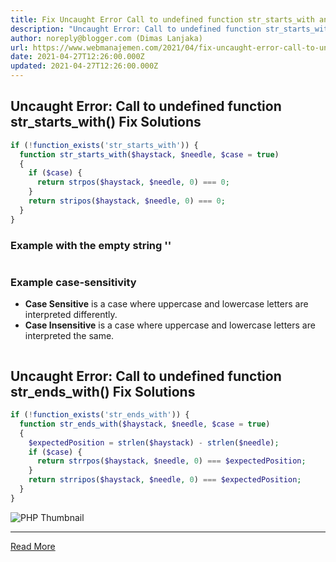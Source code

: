 ```yaml
---
title: Fix Uncaught Error Call to undefined function str_starts_with and str_ends_with
description: "Uncaught Error: Call to undefined function str_starts_with Fix Solutions"
author: noreply@blogger.com (Dimas Lanjaka)
url: https://www.webmanajemen.com/2021/04/fix-uncaught-error-call-to-undefined.html
date: 2021-04-27T12:26:00.000Z
updated: 2021-04-27T12:26:00.000Z
---
```


## Uncaught Error: Call to undefined function str_starts_with() Fix Solutions
```php
if (!function_exists('str_starts_with')) {
  function str_starts_with($haystack, $needle, $case = true)
  {
    if ($case) {
      return strpos($haystack, $needle, 0) === 0;
    }
    return stripos($haystack, $needle, 0) === 0;
  }
}
```
### Example with the empty string ''
```php

```

### Example case-sensitivity
- **Case Sensitive** is a case where uppercase and lowercase letters are interpreted differently.
- **Case Insensitive** is a case where uppercase and lowercase letters are interpreted the same.
```php

```

## Uncaught Error: Call to undefined function str_ends_with() Fix Solutions
```php
if (!function_exists('str_ends_with')) {
  function str_ends_with($haystack, $needle, $case = true)
  {
    $expectedPosition = strlen($haystack) - strlen($needle);
    if ($case) {
      return strrpos($haystack, $needle, 0) === $expectedPosition;
    }
    return strripos($haystack, $needle, 0) === $expectedPosition;
  }
}
```

![PHP Thumbnail](https://res.cloudinary.com/dimaslanjaka/image/fetch/https://kuliahitblog.files.wordpress.com/2019/08/1dbdb-fatal2berror2buncaught2berror2bcall2bto2bundefined2bfunction2bmysql_connect25282529.png)<hr/> <a href="https://www.webmanajemen.com/2021/04/fix-uncaught-error-call-to-undefined.html" rel="follow" class="button" id="read-more">Read More</a>